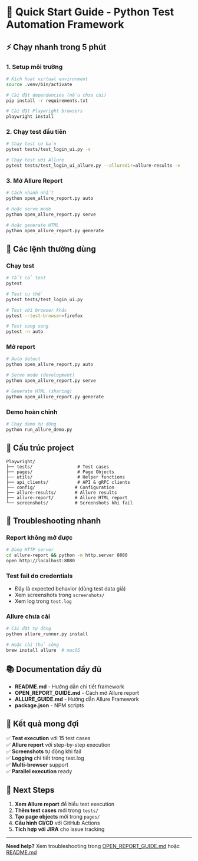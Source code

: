# 🚀 Quick Start Guide - Python Test Automation Framework

## ⚡ Chạy nhanh trong 5 phút

### 1. Setup môi trường
```bash
# Kích hoạt virtual environment
source .venv/bin/activate

# Cài đặt dependencies (nếu chưa cài)
pip install -r requirements.txt

# Cài đặt Playwright browsers
playwright install
```

### 2. Chạy test đầu tiên
```bash
# Chạy test cơ bản
pytest tests/test_login_ui.py -v

# Chạy test với Allure
pytest tests/test_login_ui_allure.py --alluredir=allure-results -v
```

### 3. Mở Allure Report
```bash
# Cách nhanh nhất
python open_allure_report.py auto

# Hoặc serve mode
python open_allure_report.py serve

# Hoặc generate HTML
python open_allure_report.py generate
```

## 🎯 Các lệnh thường dùng

### Chạy test
```bash
# Tất cả test
pytest

# Test cụ thể
pytest tests/test_login_ui.py

# Test với browser khác
pytest --test-browser=firefox

# Test song song
pytest -n auto
```

### Mở report
```bash
# Auto detect
python open_allure_report.py auto

# Serve mode (development)
python open_allure_report.py serve

# Generate HTML (sharing)
python open_allure_report.py generate
```

### Demo hoàn chỉnh
```bash
# Chạy demo tự động
python run_allure_demo.py
```

## 📁 Cấu trúc project

```
Playwright/
├── tests/                 # Test cases
├── pages/                 # Page Objects
├── utils/                 # Helper functions
├── api_clients/           # API & gRPC clients
├── config/               # Configuration
├── allure-results/       # Allure results
├── allure-report/        # Allure HTML report
└── screenshots/          # Screenshots khi fail
```

## 🔧 Troubleshooting nhanh

### Report không mở được
```bash
# Dùng HTTP server
cd allure-report && python -m http.server 8080
open http://localhost:8080
```

### Test fail do credentials
- Đây là expected behavior (dùng test data giả)
- Xem screenshots trong `screenshots/`
- Xem log trong `test.log`

### Allure chưa cài
```bash
# Cài đặt tự động
python allure_runner.py install

# Hoặc cài thủ công
brew install allure  # macOS
```

## 📚 Documentation đầy đủ

- **README.md** - Hướng dẫn chi tiết framework
- **OPEN_REPORT_GUIDE.md** - Cách mở Allure report
- **ALLURE_GUIDE.md** - Hướng dẫn Allure Framework
- **package.json** - NPM scripts

## 🎉 Kết quả mong đợi

✅ **Test execution** với 15 test cases  
✅ **Allure report** với step-by-step execution  
✅ **Screenshots** tự động khi fail  
✅ **Logging** chi tiết trong test.log  
✅ **Multi-browser** support  
✅ **Parallel execution** ready  

## 🚀 Next Steps

1. **Xem Allure report** để hiểu test execution
2. **Thêm test cases** mới trong `tests/`
3. **Tạo page objects** mới trong `pages/`
4. **Cấu hình CI/CD** với GitHub Actions
5. **Tích hợp với JIRA** cho issue tracking

---

**Need help?** Xem troubleshooting trong [OPEN_REPORT_GUIDE.md](OPEN_REPORT_GUIDE.md) hoặc [README.md](README.md) 